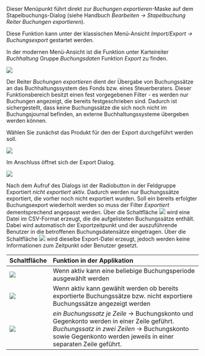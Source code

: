 Dieser Menüpunkt führt direkt zur *Buchungen exportieren*-Maske auf dem Stapelbuchungs-Dialog (siehe Handbuch *Bearbeiten → Stapelbuchung Reiter Buchungen exportieren*).

Diese Funktion kann unter der klassischen Menü-Ansicht *Import/Export → Buchungsexport* gestartet werden.

In der modernen Menü-Ansicht ist die Funktion unter Karteireiter *Buchhaltung* Gruppe *Buchungsdaten* Funktion *Export* zu finden.

![](http://xpecto.github.io/docs/xpecto/Import_Export/Buchungsexport/Export_menue.png)

Der Reiter *Buchungen exportieren* dient der Übergabe von Buchungssätze an das Buchhaltungssystem des Fonds bzw. eines Steuerberaters. Dieser Funktionsbereich besitzt einen fest vorgegebenen Filter - es werden nur Buchungen angezeigt, die bereits festgeschrieben sind. Dadurch ist sichergestellt, dass keine Buchungssätze die sich noch nicht im Buchungsjournal befinden, an externe Buchhaltungssysteme übergeben werden können. 

Wählen Sie zunächst das Produkt für den der Export durchgeführt werden soll.

![](http://xpecto.github.io/docs/xpecto/Import_Export/Buchungsexport/Produkt_waehlen.png)

Im Anschluss öffnet sich der Export Dialog.

![](http://xpecto.github.io/docs/xpecto/Import_Export/Buchungsexport/Buchungsexporte_Main.png)


Nach dem Aufruf des Dialogs ist der Radiobutton in der Feldgruppe Exportiert *nicht exportiert* aktiv. Dadurch werden nur Buchungssätze exportiert, die vorher noch nicht exportiert wurden. Soll ein bereits erfolgter Buchungsexport wiederholt werden so muss der Filter *Exportiert* dementsprechend angepasst werden. 
Über die Schaltfläche ![](http://xpecto.github.io/docs/xpecto/Import_Export/Buchungsexport/Button_Export.png) wird eine Datei im CSV-Format erzeugt, die die aufgelisteten Buchungssätze enthält. Dabei wird automatisch der Exportzeitpunkt und der auszuführende Benutzer in die betroffenen Buchungsdatensätze eingetragen. Über die Schaltfläche ![](http://xpecto.github.io/docs/xpecto/Import_Export/Buchungsexport/Button_Testexport.png) wird dieselbe Export-Datei erzeugt, jedoch werden keine Informationen zum Zeitpunkt oder Benutzer gesetzt.

| Schaltfläche      |  Funktion in der Applikation     |  
| ------------- |:-------------| 
| ![](http://xpecto.github.io/docs/xpecto/Import_Export/Buchungsexport/Buchungsperiode.png)     | Wenn aktiv kann eine beliebige Buchungsperiode ausgewählt werden|
| ![](http://xpecto.github.io/docs/xpecto/Import_Export/Buchungsexport/Exportiert.png)  | Wenn aktiv kann gewählt werden ob bereits exportierte Buchungssätze bzw. nicht exportiere Buchungssätze angezeigt werden   |
| ![](http://xpecto.github.io/docs/xpecto/Import_Export/Buchungsexport/Exportoptionen.png)  | *ein Buchungssatz je Zeile* -> Buchungskonto und Gegenkonto werden in einer Zeile geführt. *Buchungssatz in zwei Zeilen* -> Buchungskonto sowie Gegenkonto werden jeweils in einer separaten Zeile geführt. |  